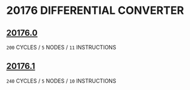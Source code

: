 # 20176 DIFFERENTIAL CONVERTER

## [20176.0](20176.0.txt)
`200` CYCLES / `5` NODES / `11` INSTRUCTIONS
## [20176.1](20176.1.txt)
`240` CYCLES / `5` NODES / `10` INSTRUCTIONS